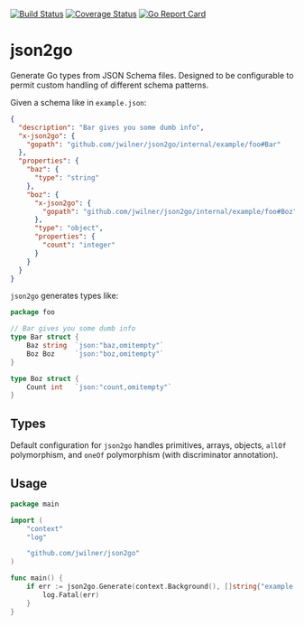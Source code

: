 [![Build Status](https://travis-ci.com/jwilner/json2go.svg?branch=master)](https://travis-ci.com/jwilner/json2go)
[![Coverage Status](https://coveralls.io/repos/github/jwilner/json2go/badge.svg?branch=master)](https://coveralls.io/github/jwilner/json2go?branch=master)
[![Go Report Card](https://goreportcard.com/badge/github.com/jwilner/json2go)](https://goreportcard.com/report/github.com/jwilner/json2go)

# json2go

Generate Go types from JSON Schema files. Designed to be configurable to permit custom handling of different schema patterns.

Given a schema like in `example.json`:
```json
{
  "description": "Bar gives you some dumb info",
  "x-json2go": {
    "gopath": "github.com/jwilner/json2go/internal/example/foo#Bar"
  },
  "properties": {
    "baz": {
      "type": "string"
    },
    "boz": {
      "x-json2go": {
        "gopath": "github.com/jwilner/json2go/internal/example/foo#Boz"
      },
      "type": "object",
      "properties": {
        "count": "integer"
      }
    }
  }
}
```

`json2go` generates types like:
```go
package foo

// Bar gives you some dumb info
type Bar struct {
    Baz string  `json:"baz,omitempty"`
    Boz Boz     `json:"boz,omitempty"`
}

type Boz struct {
    Count int   `json:"count,omitempty"`
}
```

## Types

Default configuration for `json2go` handles primitives, arrays, objects, `allOf` polymorphism, and `oneOf` polymorphism (with discriminator annotation).

## Usage
```go
package main

import (
    "context"
    "log"

    "github.com/jwilner/json2go"
)

func main() {
    if err := json2go.Generate(context.Background(), []string{"example.json"}); err != nil {
        log.Fatal(err)
    }
}
```
